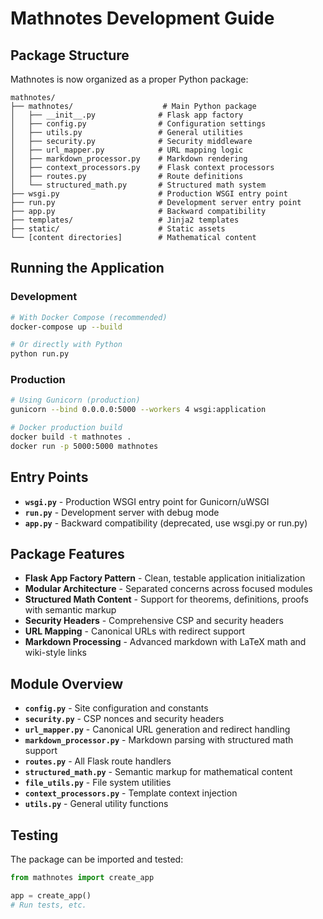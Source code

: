 # Mathnotes Development Guide

## Package Structure

Mathnotes is now organized as a proper Python package:

```
mathnotes/
├── mathnotes/                    # Main Python package
│   ├── __init__.py              # Flask app factory
│   ├── config.py                # Configuration settings
│   ├── utils.py                 # General utilities
│   ├── security.py              # Security middleware
│   ├── url_mapper.py            # URL mapping logic
│   ├── markdown_processor.py    # Markdown rendering
│   ├── context_processors.py    # Flask context processors
│   ├── routes.py                # Route definitions
│   └── structured_math.py       # Structured math system
├── wsgi.py                      # Production WSGI entry point
├── run.py                       # Development server entry point
├── app.py                       # Backward compatibility
├── templates/                   # Jinja2 templates
├── static/                      # Static assets
└── [content directories]        # Mathematical content
```

## Running the Application

### Development
```bash
# With Docker Compose (recommended)
docker-compose up --build

# Or directly with Python
python run.py
```

### Production
```bash
# Using Gunicorn (production)
gunicorn --bind 0.0.0.0:5000 --workers 4 wsgi:application

# Docker production build
docker build -t mathnotes .
docker run -p 5000:5000 mathnotes
```

## Entry Points

- **`wsgi.py`** - Production WSGI entry point for Gunicorn/uWSGI
- **`run.py`** - Development server with debug mode
- **`app.py`** - Backward compatibility (deprecated, use wsgi.py or run.py)

## Package Features

- **Flask App Factory Pattern** - Clean, testable application initialization
- **Modular Architecture** - Separated concerns across focused modules
- **Structured Math Content** - Support for theorems, definitions, proofs with semantic markup
- **Security Headers** - Comprehensive CSP and security headers
- **URL Mapping** - Canonical URLs with redirect support
- **Markdown Processing** - Advanced markdown with LaTeX math and wiki-style links

## Module Overview

- **`config.py`** - Site configuration and constants
- **`security.py`** - CSP nonces and security headers
- **`url_mapper.py`** - Canonical URL generation and redirect handling
- **`markdown_processor.py`** - Markdown parsing with structured math support
- **`routes.py`** - All Flask route handlers
- **`structured_math.py`** - Semantic markup for mathematical content
- **`file_utils.py`** - File system utilities
- **`context_processors.py`** - Template context injection
- **`utils.py`** - General utility functions

## Testing

The package can be imported and tested:

```python
from mathnotes import create_app

app = create_app()
# Run tests, etc.
```